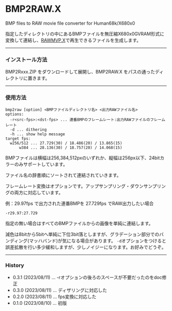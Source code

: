 # BMP2RAW.X

BMP files to RAW movie file converter for Human68k/X680x0

指定したディレクトリの中にあるBMPファイルを無圧縮X680x0GVRAM形式に変換して連結し、[RAWMVP.X](https://github.com/tantanGH/rawmvp/)で再生できるファイルを生成します。

---

### インストール方法

BMP2Rxxx.ZIP をダウンロードして展開し、BMP2RAW.X をパスの通ったディレクトリに置きます。

---

### 使用方法

    bmp2raw [option] <BMPファイルディレクトリ名> <出力RAWファイル名>
    options:
      -r<src-fps>:<dst-fps> ... 連番BMPのフレームレート:出力RAWファイルのフレームレート
      -d ... dithering
      -h ... show help message
    target fps:
      w256/512 ... 27.729(30) / 18.486(20) / 13.865(15)
          w384 ... 28.136(30) / 18.757(20) / 14.068(15)

BMPファイルは横幅は256,384,512pxのいずれか、縦幅は256px以下、24bitカラーのみサポートしています。

ファイル名の辞書順にソートされて連結されていきます。

フレームレート変換はオプションです。アップサンプリング・ダウンサンプリングの両方に対応しています。

例：29.97fps で出力された連番BMPを 27.729fps でRAW出力したい場合

    -r29.97:27.729

指定の無い場合はすべてのBMPファイルからの画像を単純に連結します。


減色は8bitから5bitへ単純に下位3bit落としますが、グラデーション部分でのバンディング(マッハバンド)が気になる場合があります。
`-d`オプションをつけると誤差拡散を行い多少緩和しますが、少しノイジーになります。お好みでどうぞ。


---

### History

* 0.3.1 (2023/08/11) ... -rオプションの後ろのスペースが不要だったのをdoc修正
* 0.3.0 (2023/08/11) ... ディザリングに対応した
* 0.2.0 (2023/08/11) ... fps変換に対応した
* 0.1.0 (2023/08/10) ... 初版

